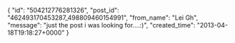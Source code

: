  {
   "id": "504212776281326",
   "post_id": "462493170453287_498809460154991",
   "from_name": "Lei Gh",
   "message": "just the post i was looking for....:)",
   "created_time": "2013-04-18T19:18:27+0000"
 }
